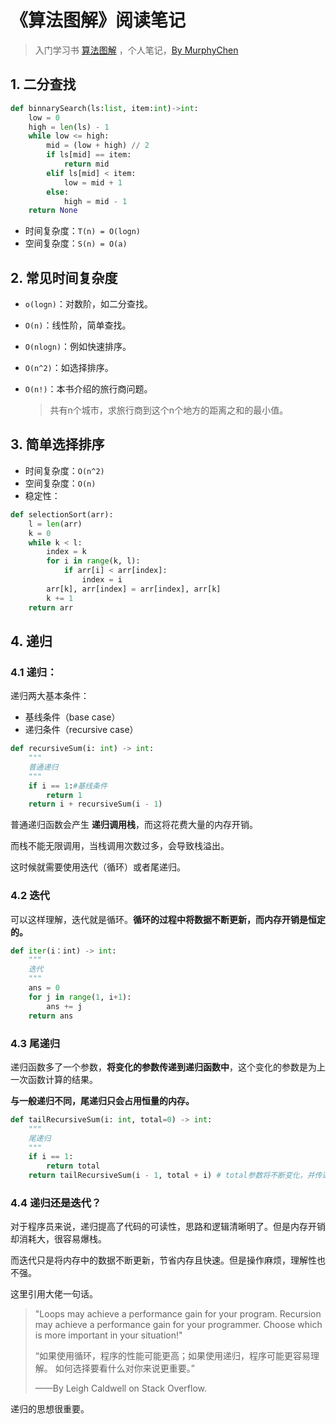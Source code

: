 # 《算法图解》阅读笔记

> 入门学习书 [算法图解](https://book.douban.com/subject/26979890/) ，个人笔记，[By MurphyChen](https://github.com/hacker-c)

## 1. 二分查找

```python
def binnarySearch(ls:list, item:int)->int:
    low = 0
    high = len(ls) - 1
    while low <= high:
        mid = (low + high) // 2
        if ls[mid] == item:
            return mid
        elif ls[mid] < item:
            low = mid + 1
        else:
            high = mid - 1
    return None
```

+ 时间复杂度：`T(n) = O(logn)`
+ 空间复杂度：`S(n) = O(a)`

## 2. 常见时间复杂度

+ `o(logn)`：对数阶，如二分查找。

+ `O(n)`：线性阶，简单查找。

+ `O(nlogn)`：例如快速排序。

+ `O(n^2)`：如选择排序。

+ `O(n!)`：本书介绍的旅行商问题。

  > 共有n个城市，求旅行商到这个n个地方的距离之和的最小值。

## 3. 简单选择排序

+ 时间复杂度：`O(n^2)`
+ 空间复杂度：`O(n)`
+ 稳定性：

```python
def selectionSort(arr):
    l = len(arr)
    k = 0
    while k < l:
        index = k
        for i in range(k, l):
            if arr[i] < arr[index]:
                index = i
        arr[k], arr[index] = arr[index], arr[k]
        k += 1
    return arr
```

## 4. 递归

### 4.1 递归：

递归两大基本条件：

- 基线条件（base case）
- 递归条件（recursive case）

```python
def recursiveSum(i: int) -> int:
    """
    普通递归
    """
    if i == 1:#基线条件
        return 1
    return i + recursiveSum(i - 1)
```

普通递归函数会产生 **递归调用栈**，而这将花费大量的内存开销。

而栈不能无限调用，当栈调用次数过多，会导致栈溢出。

这时候就需要使用迭代（循环）或者尾递归。

### 4.2 迭代

可以这样理解，迭代就是循环。**循环的过程中将数据不断更新，而内存开销是恒定的。**

```python
def iter(i：int) -> int:
    """
    迭代
    """
    ans = 0
    for j in range(1, i+1):
        ans += j
    return ans
```

### 4.3 尾递归

递归函数多了一个参数，**将变化的参数传递到递归函数中**，这个变化的参数是为上一次函数计算的结果。

**与一般递归不同，尾递归只会占用恒量的内存。**

```python
def tailRecursiveSum(i: int, total=0) -> int:
    """
    尾递归
    """
    if i == 1:
        return total
    return tailRecursiveSum(i - 1, total + i) # total参数将不断变化，并传递到递归函数中
```

### 4.4 递归还是迭代？

对于程序员来说，递归提高了代码的可读性，思路和逻辑清晰明了。但是内存开销却消耗大，很容易爆栈。

而迭代只是将内存中的数据不断更新，节省内存且快速。但是操作麻烦，理解性也不强。

这里引用大佬一句话。

> "Loops may achieve a performance gain for your program. Recursion may achieve a performance gain for your programmer. Choose which is more important in your situation!"
>
> “如果使用循环，程序的性能可能更高；如果使用递归，程序可能更容易理解。
> 如何选择要看什么对你来说更重要。”
>
> ——By Leigh Caldwell on Stack Overflow.

递归的思想很重要。